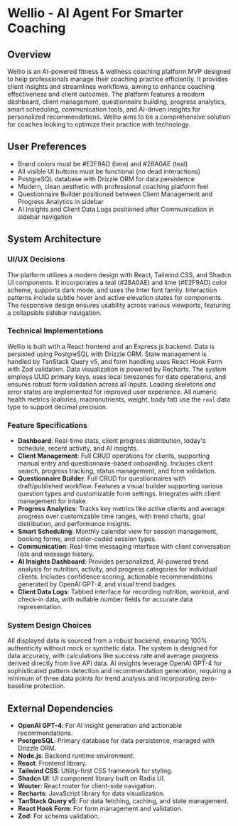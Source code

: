 # Wellio - AI Agent For Smarter Coaching

## Overview
Wellio is an AI-powered fitness & wellness coaching platform MVP designed to help professionals manage their coaching practice efficiently. It provides client insights and streamlines workflows, aiming to enhance coaching effectiveness and client outcomes. The platform features a modern dashboard, client management, questionnaire building, progress analytics, smart scheduling, communication tools, and AI-driven insights for personalized recommendations. Wellio aims to be a comprehensive solution for coaches looking to optimize their practice with technology.

## User Preferences
- Brand colors must be #E2F9AD (lime) and #28A0AE (teal)
- All visible UI buttons must be functional (no dead interactions)
- PostgreSQL database with Drizzle ORM for data persistence
- Modern, clean aesthetic with professional coaching platform feel
- Questionnaire Builder positioned between Client Management and Progress Analytics in sidebar
- AI Insights and Client Data Logs positioned after Communication in sidebar navigation

## System Architecture

### UI/UX Decisions
The platform utilizes a modern design with React, Tailwind CSS, and Shadcn UI components. It incorporates a teal (#28A0AE) and lime (#E2F9AD) color scheme, supports dark mode, and uses the Inter font family. Interaction patterns include subtle hover and active elevation states for components. The responsive design ensures usability across various viewports, featuring a collapsible sidebar navigation.

### Technical Implementations
Wellio is built with a React frontend and an Express.js backend. Data is persisted using PostgreSQL with Drizzle ORM. State management is handled by TanStack Query v5, and form handling uses React Hook Form with Zod validation. Data visualization is powered by Recharts. The system employs UUID primary keys, uses local timezones for date operations, and ensures robust form validation across all inputs. Loading skeletons and error states are implemented for improved user experience. All numeric health metrics (calories, macronutrients, weight, body fat) use the `real` data type to support decimal precision.

### Feature Specifications
- **Dashboard**: Real-time stats, client progress distribution, today's schedule, recent activity, and AI insights.
- **Client Management**: Full CRUD operations for clients, supporting manual entry and questionnaire-based onboarding. Includes client search, progress tracking, status management, and form validation.
- **Questionnaire Builder**: Full CRUD for questionnaires with draft/published workflow. Features a visual builder supporting various question types and customizable form settings. Integrates with client management for intake.
- **Progress Analytics**: Tracks key metrics like active clients and average progress over customizable time ranges, with trend charts, goal distribution, and performance insights.
- **Smart Scheduling**: Monthly calendar view for session management, booking forms, and color-coded session types.
- **Communication**: Real-time messaging interface with client conversation lists and message history.
- **AI Insights Dashboard**: Provides personalized, AI-powered trend analysis for nutrition, activity, and progress categories for individual clients. Includes confidence scoring, actionable recommendations generated by OpenAI GPT-4, and visual trend badges.
- **Client Data Logs**: Tabbed interface for recording nutrition, workout, and check-in data, with nullable number fields for accurate data representation.

### System Design Choices
All displayed data is sourced from a robust backend, ensuring 100% authenticity without mock or synthetic data. The system is designed for data accuracy, with calculations like success rate and average progress derived directly from live API data. AI insights leverage OpenAI GPT-4 for sophisticated pattern detection and recommendation generation, requiring a minimum of three data points for trend analysis and incorporating zero-baseline protection.

## External Dependencies
- **OpenAI GPT-4**: For AI insight generation and actionable recommendations.
- **PostgreSQL**: Primary database for data persistence, managed with Drizzle ORM.
- **Node.js**: Backend runtime environment.
- **React**: Frontend library.
- **Tailwind CSS**: Utility-first CSS framework for styling.
- **Shadcn UI**: UI component library built on Radix UI.
- **Wouter**: React router for client-side navigation.
- **Recharts**: JavaScript library for data visualization.
- **TanStack Query v5**: For data fetching, caching, and state management.
- **React Hook Form**: For form management and validation.
- **Zod**: For schema validation.